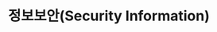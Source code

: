 ---
title: "정보보안(Security Information)" # 카테고리 이름
layout: category
permalink: /categories/sec-info/ # url
author_profile: true
taxonomy: Security Information
sidebar:
    nav: "categories"
---